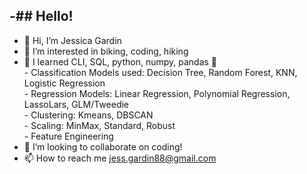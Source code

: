 -## Hello! 
- 
- 👋 Hi, I’m Jessica Gardin
- 👀 I’m interested in biking, coding, hiking
- 🌱 I learned CLI, SQL, python, numpy, pandas 🐼 \
       - Classification Models used: Decision Tree, Random Forest, KNN, Logistic Regression \
       - Regression Models: Linear Regression, Polynomial Regression, LassoLars, GLM/Tweedie \
       - Clustering: Kmeans, DBSCAN \
       - Scaling: MinMax, Standard, Robust \
       - Feature Engineering
- 💞️ I’m looking to collaborate on coding!
- 📫 How to reach me jess.gardin88@gmail.com

<!---
Jgardin875/Jgardin875 is a ✨ special ✨ repository because its `README.md` (this file) appears on your GitHub profile.
You can click the Preview link to take a look at your changes.
--->
